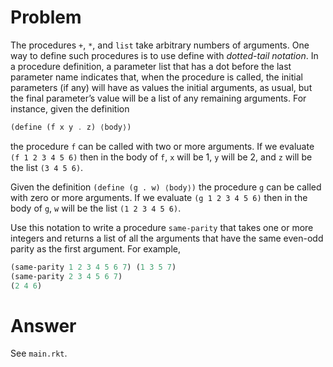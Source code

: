 # Problem

The procedures `+`, `*`, and `list` take arbitrary numbers of arguments. One way to define such procedures is to use define with *dotted-tail notation*. In a procedure definition, a parameter list that has a dot before the last parameter name indicates that, when the procedure is called, the initial parameters (if any) will have as values the initial arguments, as usual, but the final parameter’s value will be a list of any remaining arguments. For instance, given the definition

```scheme
(define (f x y . z) ⟨body⟩)
```

the procedure `f` can be called with two or more arguments. If we evaluate `(f 1 2 3 4 5 6)` then in the body of `f`, `x` will be 1, `y` will be 2, and `z` will be the list `(3 4 5 6)`.

Given the definition `(define (g . w) ⟨body⟩)` the procedure `g` can be called with zero or more arguments. If we evaluate `(g 1 2 3 4 5 6)` then in the body of `g`, `w` will be the list `(1 2 3 4 5 6)`.

Use this notation to write a procedure `same-parity` that takes one or more integers and returns a list of all the arguments that have the same even-odd parity as the first argument. For example,

```scheme
(same-parity 1 2 3 4 5 6 7) (1 3 5 7)
(same-parity 2 3 4 5 6 7)
(2 4 6)
```

# Answer

See `main.rkt`.
